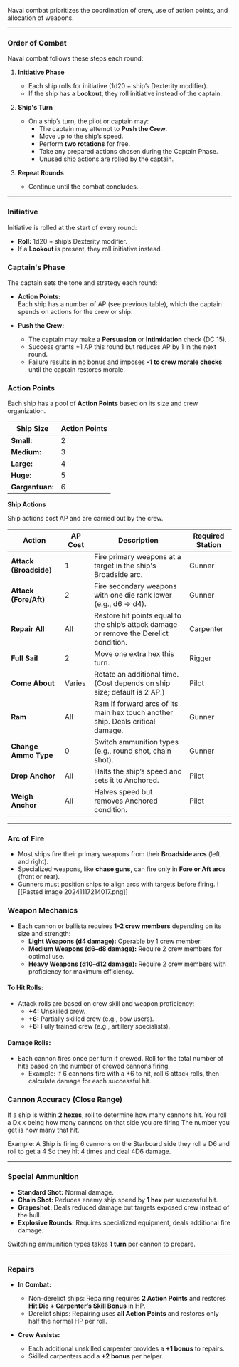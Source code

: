 Naval combat prioritizes the coordination of crew, use of action points, and allocation of weapons.

---

### **Order of Combat**

Naval combat follows these steps each round:


1. **Initiative Phase**
    
    - Each ship rolls for initiative (1d20 + ship’s Dexterity modifier).
    - If the ship has a **Lookout**, they roll initiative instead of the captain.
    
2. **Ship's Turn**
    
    - On a ship’s turn, the pilot or captain may:
	    - The captain may attempt to **Push the Crew**.
        - Move up to the ship’s speed.
        - Perform **two rotations** for free.
        - Take any prepared actions chosen during the Captain Phase.
        - Unused ship actions are rolled by the captain.
3. **Repeat Rounds**
    
    - Continue until the combat concludes.

---

### **Initiative**

Initiative is rolled at the start of every round:

- **Roll:** 1d20 + ship’s Dexterity modifier.
- If a **Lookout** is present, they roll initiative instead.

### **Captain's Phase**

The captain sets the tone and strategy each round:

- **Action Points:**  
    Each ship has a number of AP (see previous table), which the captain spends on actions for the crew or ship.
    
- **Push the Crew:**
    
    - The captain may make a **Persuasion** or **Intimidation** check (DC 15).
    - Success grants +1 AP this round but reduces AP by 1 in the next round.
    - Failure results in no bonus and imposes **-1 to crew morale checks** until the captain restores morale.

### **Action Points**

Each ship has a pool of **Action Points** based on its size and crew organization.

|**Ship Size**|**Action Points**|
|---|---|
|**Small:**|2|
|**Medium:**|3|
|**Large:**|4|
|**Huge:**|5|
|**Gargantuan:**|6|

**Ship Actions**

Ship actions cost AP and are carried out by the crew.

|**Action**|**AP Cost**|**Description**|**Required Station**|
|---|---|---|---|
|**Attack (Broadside)**|1|Fire primary weapons at a target in the ship's Broadside arc.|Gunner|
|**Attack (Fore/Aft)**|2|Fire secondary weapons with one die rank lower (e.g., d6 → d4).|Gunner|
|**Repair All**|All|Restore hit points equal to the ship’s attack damage or remove the Derelict condition.|Carpenter|
|**Full Sail**|2|Move one extra hex this turn.|Rigger|
|**Come About**|Varies|Rotate an additional time. (Cost depends on ship size; default is 2 AP.)|Pilot|
|**Ram**|All|Ram if forward arcs of its main hex touch another ship. Deals critical damage.|Gunner|
|**Change Ammo Type**|0|Switch ammunition types (e.g., round shot, chain shot).|Gunner|
|**Drop Anchor**|All|Halts the ship’s speed and sets it to Anchored.|Pilot|
|**Weigh Anchor**|All|Halves speed but removes Anchored condition.|Pilot|

---

### **Arc of Fire**

- Most ships fire their primary weapons from their **Broadside arcs** (left and right).
- Specialized weapons, like **chase guns**, can fire only in **Fore or Aft arcs** (front or rear).
- Gunners must position ships to align arcs with targets before firing.
![[Pasted image 20241117214017.png]]
### **Weapon Mechanics**

- Each cannon or ballista requires **1–2 crew members** depending on its size and strength:
    - **Light Weapons (d4 damage):** Operable by 1 crew member.
    - **Medium Weapons (d6–d8 damage):** Require 2 crew members for optimal use.
    - **Heavy Weapons (d10–d12 damage):** Require 2 crew members with proficiency for maximum efficiency.

#### **To Hit Rolls:**

- Attack rolls are based on crew skill and weapon proficiency:
    - **+4:** Unskilled crew.
    - **+6:** Partially skilled crew (e.g., bow users).
    - **+8:** Fully trained crew (e.g., artillery specialists).

#### **Damage Rolls:**

- Each cannon fires once per turn if crewed. Roll for the total number of hits based on the number of crewed cannons firing.
    - Example: If 6 cannons fire with a +6 to hit, roll 6 attack rolls, then calculate damage for each successful hit.

### **Cannon Accuracy (Close Range)**

If a ship is within **2 hexes**, roll to determine how many cannons hit. You roll a Dx x being how many cannons on that side you are firing The number you get is how many that hit.

Example: A Ship is firing 6 cannons on the Starboard side they roll a D6 and roll to get a 4 So they hit 4 times and deal 4D6 damage.


---

### **Special Ammunition**

- **Standard Shot:** Normal damage.
- **Chain Shot:** Reduces enemy ship speed by **1 hex** per successful hit.
- **Grapeshot:** Deals reduced damage but targets exposed crew instead of the hull.
- **Explosive Rounds:** Requires specialized equipment, deals additional fire damage.

Switching ammunition types takes **1 turn** per cannon to prepare.

---

### **Repairs**

- **In Combat:**
    
    - Non-derelict ships: Repairing requires **2 Action Points** and restores **Hit Die + Carpenter’s Skill Bonus** in HP.
    - Derelict ships: Repairing uses **all Action Points** and restores only half the normal HP per roll.
- **Crew Assists:**
    
    - Each additional unskilled carpenter provides a **+1 bonus** to repairs.
    - Skilled carpenters add a **+2 bonus** per helper.